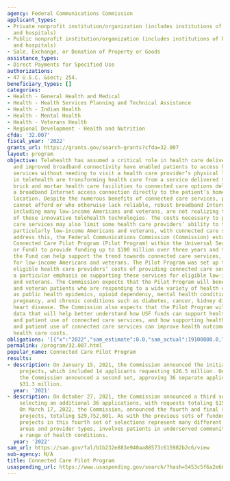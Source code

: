 ```yaml
---
agency: Federal Communications Commission
applicant_types:
- Private nonprofit institution/organization (includes institutions of higher education
  and hospitals)
- Public nonprofit institution/organization (includes institutions of higher education
  and hospitals)
- Sale, Exchange, or Donation of Property or Goods
assistance_types:
- Direct Payments for Specified Use
authorizations:
- 47 U.S.C. &sect; 254.
beneficiary_types: []
categories:
- Health - General Health and Medical
- Health - Health Services Planning and Technical Assistance
- Health - Indian Health
- Health - Mental Health
- Health - Veterans Health
- Regional Development - Health and Nutrition
cfda: '32.007'
fiscal_year: '2022'
grants_url: https://grants.gov/search-grants?cfda=32.007
layout: program
objective: Telehealth has assumed a critical role in health care delivery as technology
  and improved broadband connectivity have enabled patients to access health care
  services without needing to visit a health care provider’s physical location. Advances
  in telehealth are transforming health care from a service delivered through traditional
  brick and mortar health care facilities to connected care options delivered via
  a broadband Internet access connection directly to the patient’s home or mobile
  location. Despite the numerous benefits of connected care services, patients who
  cannot afford or who otherwise lack reliable, robust broadband Internet access connectivity,
  including many low-income Americans and veterans, are not realizing the benefits
  of these innovative telehealth technologies. The costs necessary to provide connected
  care services may also limit some health care providers’ ability to treat patients,
  particularly low-income Americans and veterans, with connected care services. To
  address this, the Federal Communications Commission (Commission) established the
  Connected Care Pilot Program (Pilot Program) within the Universal Service Fund (USF
  or Fund) to provide funding up to $100 million over three years and to examine how
  the Fund can help support the trend towards connected care services, particularly
  for low-income Americans and veterans. The Pilot Program was set up to help defray
  eligible health care providers’ costs of providing connected care services, with
  a particular emphasis on supporting these services for eligible low-income Americans
  and veterans. The Commission expects that the Pilot Program will benefit many low-income
  and veteran patients who are responding to a wide variety of health challenges such
  as public health epidemics, opioid dependency, mental health conditions, high-risk
  pregnancy, and chronic conditions such as diabetes, cancer, kidney disease, and
  heart disease. The Commission also expects that the Pilot Program will provide meaningful
  data that will help better understand how USF funds can support health care provider
  and patient use of connected care services, and how supporting health care provider
  and patient use of connected care services can improve health outcomes and reduce
  health care costs.
obligations: '[{"x":"2022","sam_estimate":0.0,"sam_actual":19100000.0,"usa_spending_actual":11909141.87},{"x":"2023","sam_estimate":23300000.0,"sam_actual":0.0,"usa_spending_actual":11513287.46},{"x":"2024","sam_estimate":25600000.0,"sam_actual":0.0,"usa_spending_actual":2917510.49}]'
permalink: /program/32.007.html
popular_name: Connected Care Pilot Program
results:
- description: On January 15, 2021, the Commission announced the initial set of Pilot
    projects, which included 14 applicants requesting $26.5 million. On June 17, 2021,
    the Commission announced a second set, approving 36 separate applications requesting
    $31.3 million.
  year: '2021'
- description: On October 27, 2021, the Commission announced a third set of projects,
    selecting an additional 36 applications, with requests totaling $15.3 million.
    On March 17, 2022, the Commission, announced the fourth and final set of Pilot
    projects, totaling $29,752,601. As with the previous sets of funded projects,
    projects in this fourth set of selections represent many different geographic
    areas and provider types, involves patients in underserved communities, and addresses
    a range of health conditions.
  year: '2022'
sam_url: https://sam.gov/fal/b1b232e883e940aa88573c615982b2c6/view
sub-agency: N/A
title: Connected Care Pilot Program
usaspending_url: https://www.usaspending.gov/search/?hash=5453c5f6a2e601c371a7c05214e9027e
---
```

